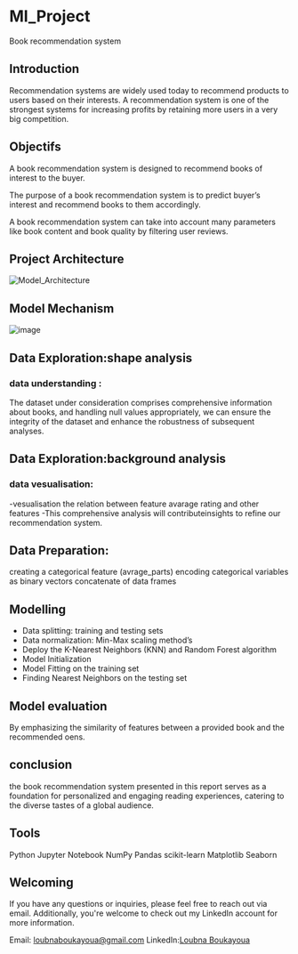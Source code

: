 # Ml_Project
Book recommendation system

## Introduction

Recommendation systems are widely used today to recommend products to users based on their interests.
A recommendation system is one of the strongest systems for increasing profits by retaining more users in a very big competition.

## Objectifs

 A book recommendation system is designed to recommend books of interest to the buyer.
 
The purpose of a book recommendation system is to predict buyer’s interest and recommend books to them accordingly. 
 
A book recommendation system can take into account many parameters like book content and book quality by filtering user reviews.

## Project Architecture

![Model_Architecture](https://github.com/BoukayouaLoubna/Ml_Project/assets/161256795/6b3f27ea-af41-4876-b776-adeb2631197e)

## Model Mechanism 

![image](https://github.com/BoukayouaLoubna/Ml_Project/assets/161256795/16c5688e-7412-4ce8-8e11-de8748083479)

## Data Exploration:shape analysis

### data understanding :
The dataset under consideration comprises comprehensive information about books,  and handling null values appropriately, we can ensure the integrity of the dataset and enhance the robustness of subsequent analyses.

## Data Exploration:background analysis

### data vesualisation:
-vesualisation the relation between feature avarage rating and  other features
-This comprehensive analysis will contributeinsights to refine our recommendation system.

## Data Preparation:

creating a categorical feature (avrage_parts)
encoding categorical variables as binary vectors
concatenate of data frames

## Modelling

- Data splitting: training and testing sets  
- Data normalization: Min-Max scaling method’s  
- Deploy the K-Nearest Neighbors (KNN) and Random Forest algorithm  
- Model Initialization  
- Model Fitting on the training set  
- Finding Nearest Neighbors on the testing set  

## Model evaluation

By emphasizing the similarity of features between a provided book and the recommended oens.

## conclusion

 the book recommendation system presented in this report serves as a foundation for personalized and engaging reading experiences, catering to the diverse tastes of a global audience. 

## Tools 

Python
Jupyter Notebook
NumPy
Pandas
scikit-learn
Matplotlib
Seaborn

## Welcoming 

If you have any questions or inquiries, please feel free to reach out via email. Additionally, you're welcome to check out my LinkedIn account for more information.

Email: loubnaboukayoua@gmail.com
 LinkedIn:[Loubna Boukayoua](https://www.linkedin.com/in/loubna-boukayoua)

